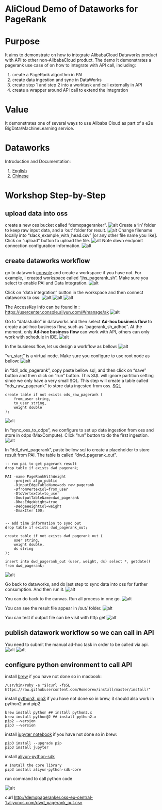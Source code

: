 # AliCloud Demo of Dataworks for PageRank

# Purpose
It aims to demonstrate on how to integrate AlibabaCloud Dataworks product with API to other non-AlibabaCloud product. 
The demo 
It demonstrates a pagerank use case of  on how to integrate with API call, including:
1. create a PageRank algorithm in PAI
2. create data ingestion and sync in DataWorks
3. create step 1 and step 2 into a worktask and call externally in API
4. create a wrapper around API call to extend the integration

# Value 
It demonstrates one of several ways to use Alibaba Cloud as part of a e2e BigData/MachineLearning service.

# Dataworks
Introduction and Documentation:
1. [English](https://www.alibabacloud.com/help/doc-detail/94780.htm)
2. [Chinese](https://help.aliyun.com/document_detail/93254.html)

# Workshop Step-by-Step

## upload data into oss
create a new oss bucket called “demopageranker”. 
![alt](/demo_screenshot/oss_create.png)
Create a ‘in’ folder to keep raw input data, and a ‘out’ folder for result.
![alt](/demo_screenshot/oss_create_folder_layout.png)
Change filename locally into “slack_example_with_head.csv” [or any other file name you like]. Click on “upload” button to upload the file. 
![alt](/demo_screenshot/oss_upload.png)
Note down endpoint connection configuration information. 
![alt](/demo_screenshot/oss_access.png)

## create dataworks workflow
go to datawork [console](https://workbench.data.aliyun.com/consolenew#/) and create a workspace if you have not. For example, I created workspace called “jhs_pagerank_sh”. Make sure you select to enable PAI and Data Integration. 
![alt](/demo_screenshot/dw_create_workspace.png)

Click on “data integration” button in the workspace and then connect dataworks to oss:
![alt](/demo_screenshot/dw_connect_data_source.png)
![alt](/demo_screenshot/dw_connect_data_source_oss.png)
![alt](/demo_screenshot/dw_oss_connect_test.png)

The AccessKey info can be found in : https://usercenter.console.aliyun.com/#/manage/ak 
![alt](/demo_screenshot/dw_get_ak.png)

Go to “datastudio” in dataworks and then select __Ad-hoc business flow__ to create a ad-hoc business flow, such as “pagerank_sh_adhoc”. At the moment, only __Ad-hoc business flow__ can work with API, others can only work with schedule in IDE. 
![alt](/demo_screenshot/dw_create_adhoc_bf.jpg)

In the business flow, let us design a workflow as bellow:
![alt](/demo_screenshot/dw_wf_overview.jpg)

“vn_start” is a virtual node. Make sure you configure to use root node as bellow:
![alt](/demo_screenshot/dw_virtual_node.png)

in “ddl_ods_pagerank”, copy paste bellow sql, and then click on “save” button and then click on “run” button. This SQL will ignore partition setting since we only have a very small SQL. This step will create a table called “ods_raw_pagerank” to store data ingested from oss. [SQL](/sql_ddl_ods_pagerank.sql)

```
create table if not exists ods_raw_pagerank (
    from_user string,
    to_user string,
    weight double
);
```
![alt](/demo_screenshot/dw_ddl_ods.png)


In “sync_oss_to_odps”, we configure to set up data ingestion from oss and store in odps (MaxCompute). Click “run” button to do the first ingestion. 
![alt](/demo_screenshot/dw_sync_oss_to_odps.png)


In “ddl_dwd_pagerank”, paste bellow sql to create a placeholder to store result from PAI. The table is called “dwd_pagerank_out”.
```
-- run pai to get pagerank result
drop table if exists dwd_pagerank;

PAI -name PageRankWithWeight
    -project algo_public
    -DinputEdgeTableName=ods_raw_pagerank
    -DfromVertexCol=from_user
    -DtoVertexCol=to_user
    -DoutputTableName=dwd_pagerank
    -DhasEdgeWeight=true
    -DedgeWeightCol=weight
    -DmaxIter 100;


-- add time information to sync out
drop table if exists dwd_pagerank_out;

create table if not exists dwd_pagerank_out (
    user string,
    weight double,
    ds string
);

insert into dwd_pagerank_out (user, weight, ds) select *, getdate() from dwd_pagerank;
```
![alt](/demo_screenshot/dw_ddl_dwd_pagerank.jpg)

Go back to dataworks, and do last step to sync data into oss for further consumption. And then run it. 
![alt](/demo_screenshot/dw_sync_opds_to_oss.png)

You can do back to the canvas. Run all process in one go. 
![alt](/demo_screenshot/dw_run_in_one_go.jpg)

You can see the result file appear in /out/ folder.
![alt](/demo_screenshot/oss_out.png)

You can test if output file can be visit with http get
![alt](/demo_screenshot/oss_out_check.png)


## publish datawork workflow so we can call in API
You need to submit the manual ad-hoc task in order to be called via api. 
![alt](/demo_screenshot/dw_submit.jpg)
![alt](/demo_screenshot/dw_submit_complete.jpg)

## configure python environment to call API
install [brew](https://brew.sh/) if you have not done so in macbook:
```
/usr/bin/ruby -e "$(curl -fsSL https://raw.githubusercontent.com/Homebrew/install/master/install)"
```

install [python3, pip3](https://docs.brew.sh/Homebrew-and-Python) if you have not done so in brew, it should also work in python2 and pip2
```
brew install python ## install python3.x
brew install python@2 ## install python2.x
pip2 --version
pip3 --version
```

install [jupyter notebook](https://jupyter.readthedocs.io/en/latest/install.html) if you have not done so in brew:
```
pip3 install --upgrade pip
pip3 install jupyter
```

install [aliyun-python-sdk](https://github.com/aliyun/aliyun-openapi-python-sdk)
```
# Install the core library
pip3 install aliyun-python-sdk-core
```

run command to call python code




![alt](/demo_screenshot/dw_create_workspace.png)


curl http://demopageranker.oss-eu-central-1.aliyuncs.com/dwd_pagerank_out.csv
